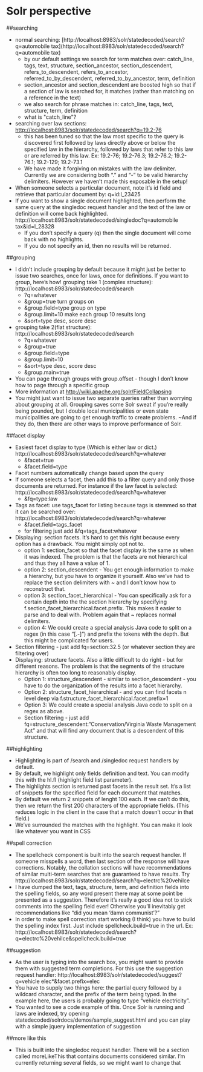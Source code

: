 # Solr perspective
##searching
* normal searching: [http://localhost:8983/solr/statedecoded/search?q=automobile tax](http://localhost:8983/solr/statedecoded/search?q=automobile tax)
  * by our default settings we search for term matches over: catch_line, tags, text, structure, section_ancestor, section_descendent, refers_to_descendent, refers_to_ancestor, referred_to_by_descendent, referred_to_by_ancestor, term, definition
  * section_ancestor and section_descendent are boosted high so that if a section of law is searched for, it matches (rather than matching on a reference in the text)
  * we also search for phrase matches in: catch_line, tags, text, structure, term, definition
  * what is "catch_line"?
* searching over law sections: [http://localhost:8983/solr/statedecoded/search?q=19.2-76](http://localhost:8983/solr/statedecoded/search?q=19.2-76)
  * this has been tuned so that the law most specific to the query is discovered first followed by laws directly above or below the specified law in the hierarchy, followed by laws that refer to this law or are referred by this law. Ex: 19.2-76; 19.2-76.3; 19.2-76.2; 19.2-76.1; 19.2-129; 19.2-73.1
  * We have made it forgiving on mistakes with the law delimiter. Currently we are considering both “.” and “-” to be valid hierarchy delimiters. However we haven’t made this exposable in the setup!
* When someone selects a particular document, note it’s id field and retrieve that particular document by: q=id:l_23425
* If you want to show a single document highlighted, then perform the same query at the singledoc request handler and the text of the law or definition will come back highlighted. http://localhost:8983/solr/statedecoded/singledoc?q=automobile tax&id=l_28328
  * If you don’t specify a query (q) then the single document will come back with no highlights.
  * If you do not specify an id, then no results will be returned. 
  
##grouping
* I didn’t include grouping by default because it might just be better to issue two searches, once for laws, once for definitions. If you want to group, here’s how!
grouping take 1 (complex structure): http://localhost:8983/solr/statedecoded/search
  * ?q=whatever
  * &group=true    turn groups on
  * &group.field=type   group on type
  * &group.limit=10   make each group 10 results long
  * &sort=type desc, score desc
* grouping take 2(flat structure): http://localhost:8983/solr/statedecoded/search
  * ?q=whatever
  * &group=true
  * &group.field=type
  * &group.limit=10
  * &sort=type desc, score desc
  * &group.main=true
* You can page through groups with group.offset - though I don’t know how to page through a specific group
* More information at http://wiki.apache.org/solr/FieldCollapsing
* You might just want to issue two separate queries rather than worrying about grouping at all. Grouping saves some Solr sweat if you’re really being pounded, but I double local municipalities or even state municipalities are going to get enough traffic to create problems. ~And if they do, then there are other ways to improve performance of Solr.

##facet display
* Easiest facet display to type (Which is either law or dict.) http://localhost:8983/solr/statedecoded/search?q=whatever
  * &facet=true
  * &facet.field=type
* Facet numbers automatically change based upon the query
* If someone selects a facet, then add this to a filter query and only those documents are returned. For instance if the law facet is selected: http://localhost:8983/solr/statedecoded/search?q=whatever
  * &fq=type:law
* Tags as facet: use tags_facet for listing because tags is stemmed so that it can be searched over: http://localhost:8983/solr/statedecoded/search?q=whatever
  * &facet.field=tags_facet
  * for filtering just add &fq=tags_facet:whatever
* Displaying: section facets. It’s hard to get this right because every option has a drawback. You might simply opt not to.
  * option 1: section_facet so that the facet display is the same as when it was indexed. The problem is that the facets are not hierarchical and thus they all have a value of 1.
  * option 2: section_descendent - You get enough information to make a hierarchy, but you have to organize it yourself. Also we’ve had to replace the section delimiters with ~ and I don’t know how to reconstruct that.
  * option 3: section_facet_hierarchical - You can specifically ask for a certain depth into the the section hierarchy by specifying f.section_facet_hierarchical.facet.prefix. This makes it easier to parse and to deal with. Problem again that ~ replaces normal delimiters.
  * option 4: We could create a special analysis Java code to split on a regex (in this case “[.-]”) and prefix the tokens with the depth. But this might be complicated for users.
* Section filtering - just add fq=section:32.5   (or whatever section they are filtering over)
* Displaying: structure facets. Also a little difficult to do right - but for different reasons. The problem is that the segments of the structure hierarchy is often too long to reasonably display.
  * Option 1: structure_descendent - similar to section_descendent - you have to do the organization of the results into a facet hierarchy.
  * Option 2: structure_facet_hierarchical - and you can find facets n level deep via f.structure_facet_hierarchical.facet.prefix=1
  * Option 3: We could create a special analysis Java code to split on a regex as above.
  * Section filtering - just add fq=structure_descendent:”Conservation/Virginia Waste Management Act” and that will find any document that is a descendent of this structure.

##highlighting
* Highlighting is part of /search and /singledoc request handlers by default.
* By default, we highlight only fields definition and text. You can modify this with the hl.fl (highlight field list parameter).
* The highlights section is returned past facets in the result set. It’s a list of snippets for the specified field for each document that matches.
* By default we return 2 snippets of lenght 100 each. If we can’t do this, then we return the first 200 characters of the appropriate fields. (This reduces logic in the client in the case that a match doesn’t occur in that field.)
* We’ve surrounded the matches with <span class=”highlight”>the highlight</span>. You can make it look like whatever you want in CSS

##spell correction
* The spellcheck component is built into the search request handler. If someone misspells a word, then last section of the response will have corrections. Notably, the collation sections will have recommendations of similar multi-term searches that are guaranteed to have results. Try http://localhost:8983/solr/statedecoded/search?q=electrc%20vehilce
* I have dumped the text, tags, structure, term, and definition fields into the spelling fields, so any word present there may at some point be presented as a suggestion. Therefore it’s really a good idea not to stick comments into the spelling field ever! Otherwise you’ll inevitably get recommendations like “did you mean ‘damn communist’?”
* In order to make spell correction start working (I think) you have to build the spelling index first. Just include spellcheck.build=true in the url. Ex: http://localhost:8983/solr/statedecoded/search?q=electrc%20vehilce&spellcheck.build=true

##suggestion
* As the user is typing into the search box, you might want to provide them with suggested term completions. For this use the suggestion request handler: http://localhost:8983/solr/statedecoded/suggest?q=vehicle elec*&facet.prefix=elec
* You have to supply two things here: the partial query followed by a wildcard character, and the prefix of the term being typed. In the example here, the users is probably going to type “vehicle electricity”.
* You wanted to see a code example of this. Once Solr is running and laws are indexed, try opening statedecoded/solrdocs/demos/sample_suggest.html and you can play with a simple jquery implementation of suggestion

##more like this
* This is built into the singledoc request handler. There will be a section called moreLikeThis that contains documents considered similar. I’m currently returning several fields, so we might want to change that 

